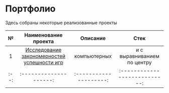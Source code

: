 # Портфолио
Здесь собраны некоторые реализованные проекты

| №   | Наименование проекта  | Описание               | Стек                        |
|:--: | :--------------------:| :--------------------: |:---------------------------:|
| 1   | [Исследование закономерностей успешности игр](https://github.com/NinaMaslova/projects/tree/main/success_of_game#%D0%B8%D1%81%D1%81%D0%BB%D0%B5%D0%B4%D0%BE%D0%B2%D0%B0%D0%BD%D0%B8%D0%B5-%D0%B7%D0%B0%D0%BA%D0%BE%D0%BD%D0%BE%D0%BC%D0%B5%D1%80%D0%BD%D0%BE%D1%81%D1%82%D0%B5%D0%B9-%D1%83%D1%81%D0%BF%D0%B5%D1%88%D0%BD%D0%BE%D1%81%D1%82%D0%B8-%D0%B8%D0%B3%D1%80)|компьютерных| и с выравниванием по центру |
|:--: | :--------------------:| :--------------------: |:---------------------------:|

